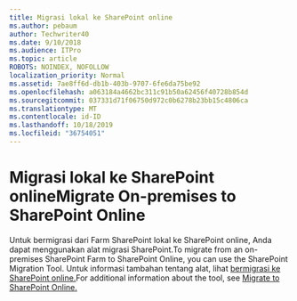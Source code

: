 ```yaml
---
title: Migrasi lokal ke SharePoint online
ms.author: pebaum
author: Techwriter40
ms.date: 9/10/2018
ms.audience: ITPro
ms.topic: article
ROBOTS: NOINDEX, NOFOLLOW
localization_priority: Normal
ms.assetid: 7ae8ff6d-db1b-403b-9707-6fe6da75be92
ms.openlocfilehash: a063184a4662bc311c91b50a62456f40728b854d
ms.sourcegitcommit: 037331d71f06750d972c0b6278b23bb15c4806ca
ms.translationtype: MT
ms.contentlocale: id-ID
ms.lasthandoff: 10/18/2019
ms.locfileid: "36754051"
---
```

# <a name="migrate-on-premises-to-sharepoint-online"></a><span data-ttu-id="c77e6-102">Migrasi lokal ke SharePoint online</span><span class="sxs-lookup"><span data-stu-id="c77e6-102">Migrate On-premises to SharePoint Online</span></span>

<span data-ttu-id="c77e6-103">Untuk bermigrasi dari Farm SharePoint lokal ke SharePoint online, Anda dapat menggunakan alat migrasi SharePoint.</span><span class="sxs-lookup"><span data-stu-id="c77e6-103">To migrate from an on-premises SharePoint Farm to SharePoint Online, you can use the SharePoint Migration Tool.</span></span> <span data-ttu-id="c77e6-104">Untuk informasi tambahan tentang alat, lihat [bermigrasi ke SharePoint online.](https://go.microsoft.com/fwlink/?linkid=2019574)</span><span class="sxs-lookup"><span data-stu-id="c77e6-104">For additional information about the tool, see [Migrate to SharePoint Online.](https://go.microsoft.com/fwlink/?linkid=2019574)</span></span>
  

